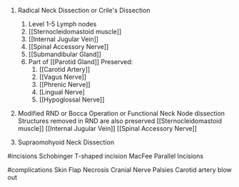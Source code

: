 1. Radical Neck Dissection or Crile's Dissection
	1. Level 1-5 Lymph nodes
	2. [[Sternocleidomastoid muscle]]
	3. [[Internal Jugular Vein]]
	4. [[Spinal Accessory Nerve]]
	5. [[Submandibular Gland]]
	6. Part of [[Parotid Gland]]
	Preserved:
		1. [[Carotid Artery]]
		2. [[Vagus Nerve]]
		3. [[Phrenic Nerve]]
		4. [Lingual Nerve]
		5. [[Hypoglossal Nerve]]

2. Modified RND or Bocca Operation or Functional Neck Node dissection
	Structures removed in RND are also preserved
		[[Sternocleidomastoid muscle]]
		[[Internal Jugular Vein]]
		[[Spinal Accessory Nerve]]

1. Supraomohyoid Neck Dissection

#incisions 
	Schobinger T-shaped incision
	MacFee Parallel Incisions

#complications 
	Skin Flap Necrosis
	Cranial Nerve Palsies
	Carotid artery blow out
